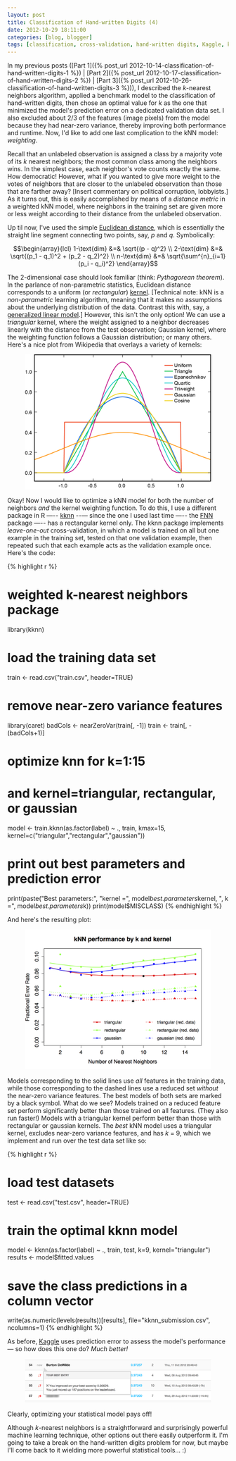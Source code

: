 ```yaml
---
layout: post
title: Classification of Hand-written Digits (4)
date: 2012-10-29 18:11:00
categories: [blog, blogger]
tags: [classification, cross-validation, hand-written digits, Kaggle, kNN, R]
---
```


In my previous posts ([Part 1]({% post_url 2012-10-14-classification-of-hand-written-digits-1 %}) \| [Part 2]({% post_url 2012-10-17-classification-of-hand-written-digits-2 %}) \| [Part 3]({% post_url 2012-10-26-classification-of-hand-written-digits-3 %})), I described the _k_-nearest neighbors algorithm, applied a benchmark model to the classification of hand-written digits, then chose an optimal value for _k_ as the one that minimized the model's prediction error on a dedicated validation data set. I also excluded about 2/3 of the features (image pixels) from the model because they had near-zero variance, thereby improving both performance and runtime. Now, I'd like to add one last complication to the kNN model: _weighting_.

Recall that an unlabeled observation is assigned a class by a majority vote of its _k_ nearest neighbors; the most common class among the neighbors wins. In the simplest case, each neighbor's vote counts exactly the same. How democratic! However, what if you wanted to give more weight to the votes of neighbors that are closer to the unlabeled observation than those that are farther away? [Insert commentary on political corruption, lobbyists.] As it turns out, this is easily accomplished by means of a _distance metric_ in a weighted kNN model, where neighbors in the training set are given more or less weight according to their distance from the unlabeled observation.

Up til now, I've used the simple [Euclidean distance](http://en.wikipedia.org/wiki/Euclidean_distance), which is essentially the straight line segment connecting two points, say, $p$ and $q$. Symbolically:

$$\begin{array}{lcl}
1-\text{dim} &=& \sqrt{(p - q)^2} \\
2-\text{dim} &=& \sqrt{(p_1 - q_1)^2 + (p_2 - q_2)^2} \\
n-\text{dim} &=& \sqrt{\sum^{n}_{i=1}(p_i - q_i)^2}
\end{array}$$

The 2-dimensional case should look familiar (think: _Pythagorean theorem_). In the parlance of non-parametric statistics, Euclidean distance corresponds to a uniform (or _rectangular_) [kernel](http://en.wikipedia.org/wiki/Kernel_(statistics)). [Technical note: kNN is a _non-parametric_ learning algorithm, meaning that it makes no assumptions about the underlying distribution of the data. Contrast this with, say, a [generalized linear model](http://en.wikipedia.org/wiki/Generalized_linear_model).] However, this isn't the only option! We can use a _triangular_ kernel, where the weight assigned to a neighbor decreases linearly with the distance from the test observation; Gaussian kernel, where the weighting function follows a Gaussian distribution; or many others. Here's a nice plot from Wikipedia that overlays a variety of kernels:

<figure>
  <img class="halfw" src="/assets/images/2012-10-29-kernels.png" alt="2012-10-29-kernels.png">
</figure>

Okay! Now I would like to optimize a kNN model for both the number of neighbors _and_ the kernel weighting function. To do this, I use a different package in R —-- [kknn](http://cran.r-project.org/web/packages/kknn/index.html) --— since the one I used last time —-- the [FNN](http://cran.r-project.org/web/packages/FNN/index.html) package —-- has a rectangular kernel only. The kknn package implements _leave-one-out_ cross-validation, in which a model is trained on all but one example in the training set, tested on that one validation example, then repeated such that each example acts as the validation example once. Here's the code:

{% highlight r %}
# weighted k-nearest neighbors package
library(kknn)
 
# load the training data set
train <- read.csv("train.csv", header=TRUE)
 
# remove near-zero variance features
library(caret)
badCols <- nearZeroVar(train[, -1])
train <- train[, -(badCols+1)]
 
# optimize knn for k=1:15
# and kernel=triangular, rectangular, or gaussian
model <- train.kknn(as.factor(label) ~ ., train, kmax=15, kernel=c("triangular","rectangular","gaussian"))
 
# print out best parameters and prediction error
print(paste("Best parameters:", "kernel =", model$best.parameters$kernel, ", k =", model$best.parameters$k))
print(model$MISCLASS)
{% endhighlight %}

And here's the resulting plot:

<figure>
  <img class="tqw" src="/assets/images/2012-10-29-knn-performance-vs-kAndKernel-10kSet.png" alt="2012-10-29-knn-performance-vs-kAndKernel-10kSet.png">
</figure>

Models corresponding to the solid lines use _all_ features in the training data, while those corresponding to the dashed lines use a reduced set _without_ the near-zero variance features. The best models of both sets are marked by a black symbol. What do we see? Models trained on a reduced feature set perform significantly better than those trained on all features. (They also run faster!) Models with a triangular kernel perform better than those with rectangular or gaussian kernels. The _best_ kNN model uses a triangular kernel, excludes near-zero variance features, and has _k_ = 9, which we implement and run over the test data set like so:

{% highlight r %}
# load test datasets
test <- read.csv("test.csv", header=TRUE)
 
# train the optimal kknn model
model <- kknn(as.factor(label) ~ ., train, test, k=9, kernel="triangular")
results <- model$fitted.values
 
# save the class predictions in a column vector
write(as.numeric(levels(results))[results], file="kknn_submission.csv", ncolumns=1)
{% endhighlight %}

As before, [Kaggle](http://www.kaggle.com/) uses prediction error to assess the model's performance — so how does this one do? _Much better!_

<figure>
  <img class="fullw" src="/assets/images/2012-10-29-ranking-best-knn.png" alt="2012-10-29-ranking-best-knn.png">
</figure>

Clearly, optimizing your statistical model pays off!

Although _k_-nearest neighbors is a straightforward and surprisingly powerful machine learning technique, other options out there easily outperform it. I'm going to take a break on the hand-written digits problem for now, but maybe I'll come back to it wielding more powerful statistical tools... :)
